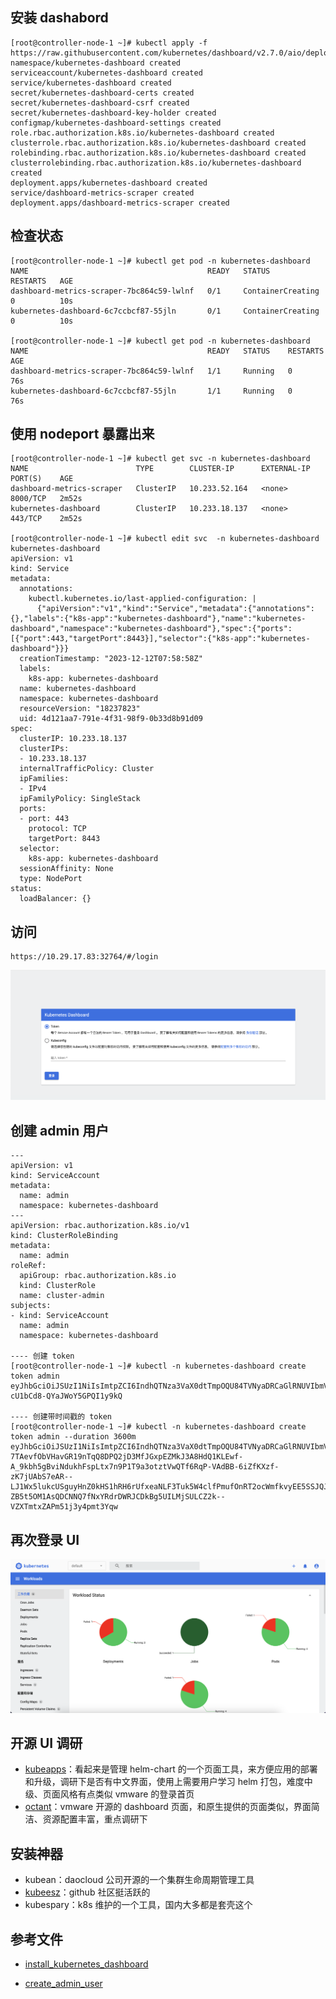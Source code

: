 ## 安装 dashabord

```shell
[root@controller-node-1 ~]# kubectl apply -f https://raw.githubusercontent.com/kubernetes/dashboard/v2.7.0/aio/deploy/recommended.yaml
namespace/kubernetes-dashboard created
serviceaccount/kubernetes-dashboard created
service/kubernetes-dashboard created
secret/kubernetes-dashboard-certs created
secret/kubernetes-dashboard-csrf created
secret/kubernetes-dashboard-key-holder created
configmap/kubernetes-dashboard-settings created
role.rbac.authorization.k8s.io/kubernetes-dashboard created
clusterrole.rbac.authorization.k8s.io/kubernetes-dashboard created
rolebinding.rbac.authorization.k8s.io/kubernetes-dashboard created
clusterrolebinding.rbac.authorization.k8s.io/kubernetes-dashboard created
deployment.apps/kubernetes-dashboard created
service/dashboard-metrics-scraper created
deployment.apps/dashboard-metrics-scraper created
```

## 检查状态

```shell
[root@controller-node-1 ~]# kubectl get pod -n kubernetes-dashboard 
NAME                                        READY   STATUS              RESTARTS   AGE
dashboard-metrics-scraper-7bc864c59-lwlnf   0/1     ContainerCreating   0          10s
kubernetes-dashboard-6c7ccbcf87-55jln       0/1     ContainerCreating   0          10s

[root@controller-node-1 ~]# kubectl get pod -n kubernetes-dashboard 
NAME                                        READY   STATUS    RESTARTS   AGE
dashboard-metrics-scraper-7bc864c59-lwlnf   1/1     Running   0          76s
kubernetes-dashboard-6c7ccbcf87-55jln       1/1     Running   0          76s
```

## 使用 nodeport 暴露出来

```shell
[root@controller-node-1 ~]# kubectl get svc -n kubernetes-dashboard 
NAME                        TYPE        CLUSTER-IP      EXTERNAL-IP   PORT(S)    AGE
dashboard-metrics-scraper   ClusterIP   10.233.52.164   <none>        8000/TCP   2m52s
kubernetes-dashboard        ClusterIP   10.233.18.137   <none>        443/TCP    2m52s

[root@controller-node-1 ~]# kubectl edit svc  -n kubernetes-dashboard kubernetes-dashboard 
apiVersion: v1
kind: Service
metadata:
  annotations:
    kubectl.kubernetes.io/last-applied-configuration: |
      {"apiVersion":"v1","kind":"Service","metadata":{"annotations":{},"labels":{"k8s-app":"kubernetes-dashboard"},"name":"kubernetes-dashboard","namespace":"kubernetes-dashboard"},"spec":{"ports":[{"port":443,"targetPort":8443}],"selector":{"k8s-app":"kubernetes-dashboard"}}}
  creationTimestamp: "2023-12-12T07:58:58Z"
  labels:
    k8s-app: kubernetes-dashboard
  name: kubernetes-dashboard
  namespace: kubernetes-dashboard
  resourceVersion: "18237823"
  uid: 4d121aa7-791e-4f31-98f9-0b33d8b91d09
spec:
  clusterIP: 10.233.18.137
  clusterIPs:
  - 10.233.18.137
  internalTrafficPolicy: Cluster
  ipFamilies:
  - IPv4
  ipFamilyPolicy: SingleStack
  ports:
  - port: 443
    protocol: TCP
    targetPort: 8443
  selector:
    k8s-app: kubernetes-dashboard
  sessionAffinity: None
  type: NodePort
status:
  loadBalancer: {}
```

## 访问

```shell
https://10.29.17.83:32764/#/login
```

![image-20231212160520297](../png/dashboard_login.png)

## 创建 admin 用户

```shell
---
apiVersion: v1
kind: ServiceAccount
metadata:
  name: admin
  namespace: kubernetes-dashboard
---
apiVersion: rbac.authorization.k8s.io/v1
kind: ClusterRoleBinding
metadata:
  name: admin
roleRef:
  apiGroup: rbac.authorization.k8s.io
  kind: ClusterRole
  name: cluster-admin
subjects:
- kind: ServiceAccount
  name: admin
  namespace: kubernetes-dashboard
  
---- 创建 token
[root@controller-node-1 ~]# kubectl -n kubernetes-dashboard create token admin
eyJhbGciOiJSUzI1NiIsImtpZCI6IndhQTNza3VaX0dtTmpOQU84TVNyaDRCaGlRNUVIbmVIXzNzVVc3VnVDaWsifQ.eyJhdWQiOlsiaHR0cHM6Ly9rdWJlcm5ldGVzLmRlZmF1bHQuc3ZjLmNsdXN0ZXIubG9jYWwiXSwiZXhwIjoxNzAyMzcyMTQ5LCJpYXQiOjE3MDIzNjg1NDksImlzcyI6Imh0dHBzOi8va3ViZXJuZXRlcy5kZWZhdWx0LnN2Yy5jbHVzdGVyLmxvY2FsIiwia3ViZXJuZXRlcy5pbyI6eyJuYW1lc3BhY2UiOiJrdWJlcm5ldGVzLWRhc2hib2FyZCIsInNlcnZpY2VhY2NvdW50Ijp7Im5hbWUiOiJhZG1pbiIsInVpZCI6ImIyNGMyZDc0LTkyMTMtNGMyZi04YmQyLWRiMWY3NzdjMzgzMSJ9fSwibmJmIjoxNzAyMzY4NTQ5LCJzdWIiOiJzeXN0ZW06c2VydmljZWFjY291bnQ6a3ViZXJuZXRlcy1kYXNoYm9hcmQ6YWRtaW4ifQ.onk5Pu6dieQUvi57mQ18_T942eUHZnE7viqUAklE_Ol3n8dv3uCoP6ieUal98NMEEtjfMinU4Kgn2d9iKnBB0wH8dwLSqawM114Y7GzhndX2XlCQKp55umb3v9wVyfYguqC3Q3F2nV23VjvLzuLoUXLeVU7jrkLEj1wPc7uRk1jMAoCqP5sSZBPFhcO2SduJBWZSEvkq3xJDK_nFYW37wNI3Zs3dglCzAN2RYC_cDjL6u6Mmzys3mFV9vCD41EkOkcAOcvXIkkVEFM52yDBG44LPSCZrYtJLFMwCEsmAisn8UZxBhDKOGebewyyh-cU1bCd8-QYaJWoY5GPQI1y9kQ

---- 创建带时间戳的 token
[root@controller-node-1 ~]# kubectl -n kubernetes-dashboard create token admin --duration 3600m
eyJhbGciOiJSUzI1NiIsImtpZCI6IndhQTNza3VaX0dtTmpOQU84TVNyaDRCaGlRNUVIbmVIXzNzVVc3VnVDaWsifQ.eyJhdWQiOlsiaHR0cHM6Ly9rdWJlcm5ldGVzLmRlZmF1bHQuc3ZjLmNsdXN0ZXIubG9jYWwiXSwiZXhwIjoxNzAyNjQ2OTc5LCJpYXQiOjE3MDI0MzA5NzksImlzcyI6Imh0dHBzOi8va3ViZXJuZXRlcy5kZWZhdWx0LnN2Yy5jbHVzdGVyLmxvY2FsIiwia3ViZXJuZXRlcy5pbyI6eyJuYW1lc3BhY2UiOiJrdWJlcm5ldGVzLWRhc2hib2FyZCIsInNlcnZpY2VhY2NvdW50Ijp7Im5hbWUiOiJhZG1pbiIsInVpZCI6ImIyNGMyZDc0LTkyMTMtNGMyZi04YmQyLWRiMWY3NzdjMzgzMSJ9fSwibmJmIjoxNzAyNDMwOTc5LCJzdWIiOiJzeXN0ZW06c2VydmljZWFjY291bnQ6a3ViZXJuZXRlcy1kYXNoYm9hcmQ6YWRtaW4ifQ.XzEqLRNDq2lHE1M_3wRhQTt0V1JgsoKE_iSFASyfDqEkuMa7V8l4YXKWoD-7TAevfObVHavGR19nTqQ8DPQ2jD3MfJGxpEZMkJ3A8HdQ1KLEwf-A_9kbh5gBviNdukhFspLtx7n9P1T9a3otztVwQTf6RqP-VAdBB-6iZfKXzf-zK7jUAbS7eAR--LJ1Wx5lukcUSguyHnZ0kHS1hRH6rUfxeaNLF3Tuk5W4clfPmufOnRT2ocWmfkvyEE5SSJQJd_odludGjx6Yu-ZB5t5OM1AsQDCNNQ7fNxYRdrDWRJCDkBg5UILMjSULCZ2k--VZXTmtxZAPm51j3y4pmt3Yqw
```

## 再次登录 UI

![image-20231212161148424](../png/dashboard.png)

## 开源 UI 调研

- [kubeapps](https://kubeapps.dev/docs/latest/tutorials/getting-started/)：看起来是管理 helm-chart 的一个页面工具，来方便应用的部署和升级，调研下是否有中文界面，使用上需要用户学习 helm 打包，难度中级、页面风格有点类似 vmware 的登录首页
- [octant](https://github.com/vmware-tanzu/octant)：vmware 开源的 dashboard 页面，和原生提供的页面类似，界面简洁、资源配置丰富，重点调研下

## 安装神器

- kubean：daocloud 公司开源的一个集群生命周期管理工具
- [kubeesz](https://github.com/easzlab/kubeasz)：github 社区挺活跃的
- kubespary：k8s 维护的一个工具，国内大多都是套壳这个

## 参考文件

- [install_kubernetes_dashboard](https://kubernetes.io/zh-cn/docs/tasks/access-application-cluster/web-ui-dashboard/)

- [create_admin_user](https://github.com/kubernetes/dashboard/blob/master/docs/user/access-control/creating-sample-user.md)

